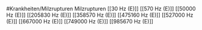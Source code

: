 #Krankheiten/Milzrupturen
Milzrupturen
[[30 Hz (E)]]
[[570 Hz (E)]]
[[50000 Hz (E)]]
[[205830 Hz (E)]]
[[358570 Hz (E)]]
[[475160 Hz (E)]]
[[527000 Hz (E)]]
[[667000 Hz (E)]]
[[749000 Hz (E)]]
[[985670 Hz (E)]]